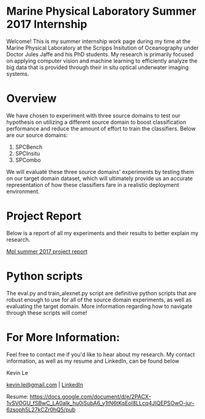 # Marine Physical Laboratory Summer 2017 Internship
Welcome! This is my summer internship work page during my time at the Marine Physical Laboratory at the Scripps Insitution of Oceanography under Doctor Jules Jaffe and his PhD students. My research is primarily focused on applying computer vision and machine learning to efficiently analyze the big data that is provided through their in situ optical underwater imaging systems.

# Overview
We have chosen to experiment with three source domains to test our hypothesis on utilizing a different source domain to boost classification performance and reduce the amount of effort to train the classifiers. Below are our source domains:

1. SPCBench
2. SPCInsitu
3. SPCombo

We will evaluate these three source domains' experiments by testing them on our target domain dataset, which will ultimately provide us an accurate representation of how these classifiers fare in a realistic deployment environment.

# Project Report
Below is a report of all my experiments and their results to better explain my research.

<a href="//www.slideshare.net/secret/rzG5BiAbYDVLl" title="Mpl summer 2017 project report" target="_blank">Mpl summer 2017 project report</a> 

# Python scripts
The eval.py and train_alexnet.py script are definitive python scripts that are robust enough to use for all of the source domain experiments, as well as evaluating the target domain. More information regarding how to navigate through these scripts will come!

# For More Information:
Feel free to contact me if you'd like to hear about my research. My contact information, as well as my resume and LinkedIn, can be found below

Kevin Le

kevin.le@gmail.com | <a href="https://www.linkedin.com/in/ktl014/" title="LinkedIn" target="_blank">LinkedIn</a>

Resume: https://docs.google.com/document/d/e/2PACX-1vSVOGU_fSBwC_LA0aIk_hu0jSubA6_y1tN6tKqEoI8LLcq4JIQEPSOwO-jur-6zsoph5L27kCZr0hQ5/pub
